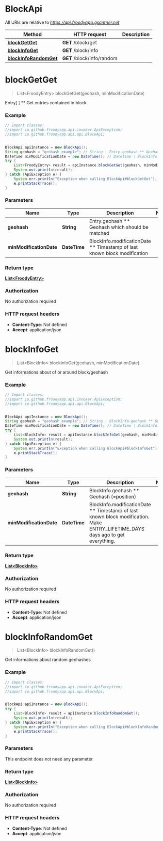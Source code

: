 # BlockApi

All URIs are relative to *https://api.froodyapp.gsantner.net*

Method | HTTP request | Description
------------- | ------------- | -------------
[**blockGetGet**](BlockApi.md#blockGetGet) | **GET** /block/get | 
[**blockInfoGet**](BlockApi.md#blockInfoGet) | **GET** /block/info | 
[**blockInfoRandomGet**](BlockApi.md#blockInfoRandomGet) | **GET** /block/info/random | 


<a name="blockGetGet"></a>
# **blockGetGet**
> List&lt;FroodyEntry&gt; blockGetGet(geohash, minModificationDate)



Entry[ ] ** Get entries contained in block

### Example
```java
// Import classes:
//import io.github.froodyapp.api.invoker.ApiException;
//import io.github.froodyapp.api.api.BlockApi;


BlockApi apiInstance = new BlockApi();
String geohash = "geohash_example"; // String | Entry.geohash ** Geohash which should be matched
DateTime minModificationDate = new DateTime(); // DateTime | BlockInfo.modificationDate ** Timestamp of last known block modification
try {
    List<FroodyEntry> result = apiInstance.blockGetGet(geohash, minModificationDate);
    System.out.println(result);
} catch (ApiException e) {
    System.err.println("Exception when calling BlockApi#blockGetGet");
    e.printStackTrace();
}
```

### Parameters

Name | Type | Description  | Notes
------------- | ------------- | ------------- | -------------
 **geohash** | **String**| Entry.geohash ** Geohash which should be matched |
 **minModificationDate** | **DateTime**| BlockInfo.modificationDate ** Timestamp of last known block modification |

### Return type

[**List&lt;FroodyEntry&gt;**](FroodyEntry.md)

### Authorization

No authorization required

### HTTP request headers

 - **Content-Type**: Not defined
 - **Accept**: application/json

<a name="blockInfoGet"></a>
# **blockInfoGet**
> List&lt;BlockInfo&gt; blockInfoGet(geohash, minModificationDate)



Get informations about of or around block/geohash

### Example
```java
// Import classes:
//import io.github.froodyapp.api.invoker.ApiException;
//import io.github.froodyapp.api.api.BlockApi;


BlockApi apiInstance = new BlockApi();
String geohash = "geohash_example"; // String | BlockInfo.geohash ** Geohash (=position) 
DateTime minModificationDate = new DateTime(); // DateTime | BlockInfo.modificationDate ** Timestamp of last known block modification. Make ENTRY_LIFETIME_DAYS days ago to get everything.
try {
    List<BlockInfo> result = apiInstance.blockInfoGet(geohash, minModificationDate);
    System.out.println(result);
} catch (ApiException e) {
    System.err.println("Exception when calling BlockApi#blockInfoGet");
    e.printStackTrace();
}
```

### Parameters

Name | Type | Description  | Notes
------------- | ------------- | ------------- | -------------
 **geohash** | **String**| BlockInfo.geohash ** Geohash (&#x3D;position)  |
 **minModificationDate** | **DateTime**| BlockInfo.modificationDate ** Timestamp of last known block modification. Make ENTRY_LIFETIME_DAYS days ago to get everything. |

### Return type

[**List&lt;BlockInfo&gt;**](BlockInfo.md)

### Authorization

No authorization required

### HTTP request headers

 - **Content-Type**: Not defined
 - **Accept**: application/json

<a name="blockInfoRandomGet"></a>
# **blockInfoRandomGet**
> List&lt;BlockInfo&gt; blockInfoRandomGet()



Get informations about random geohashes

### Example
```java
// Import classes:
//import io.github.froodyapp.api.invoker.ApiException;
//import io.github.froodyapp.api.api.BlockApi;


BlockApi apiInstance = new BlockApi();
try {
    List<BlockInfo> result = apiInstance.blockInfoRandomGet();
    System.out.println(result);
} catch (ApiException e) {
    System.err.println("Exception when calling BlockApi#blockInfoRandomGet");
    e.printStackTrace();
}
```

### Parameters
This endpoint does not need any parameter.

### Return type

[**List&lt;BlockInfo&gt;**](BlockInfo.md)

### Authorization

No authorization required

### HTTP request headers

 - **Content-Type**: Not defined
 - **Accept**: application/json

